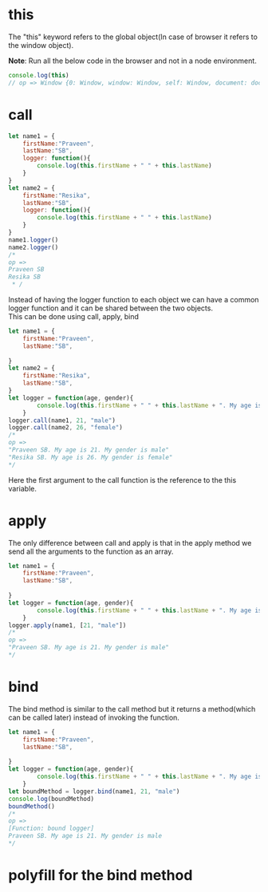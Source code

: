 # this
The "this" keyword refers to the global object(In case of browser it refers to the window object).  

**Note**:
Run all the below code in the browser and not in a node environment.  


```js
console.log(this)
// op => Window {0: Window, window: Window, self: Window, document: document, name: '', location: Location, …}
```
# call
```js
let name1 = {
    firstName:"Praveen",
    lastName:"SB",
    logger: function(){
        console.log(this.firstName + " " + this.lastName)
    }
}
let name2 = {
    firstName:"Resika",
    lastName:"SB",
    logger: function(){
        console.log(this.firstName + " " + this.lastName)
    }
}
name1.logger()
name2.logger()
/*
op => 
Praveen SB
Resika SB
 * /
```
Instead of having the logger function to each object we can have a common logger function and it can be shared between the two objects.  
This can be done using call, apply, bind
```js
let name1 = {
    firstName:"Praveen",
    lastName:"SB",
    
}
let name2 = {
    firstName:"Resika",
    lastName:"SB",
}
let logger = function(age, gender){
        console.log(this.firstName + " " + this.lastName + ". My age is "+ age+ ". My gender is "+ gender)
    }
logger.call(name1, 21, "male")
logger.call(name2, 26, "female")
/*
op => 
"Praveen SB. My age is 21. My gender is male"
"Resika SB. My age is 26. My gender is female"
*/
```
Here the first argument to the call function is the reference to the this variable.  
# apply
The only difference between call and apply is that in the apply method we send all the arguments to the function as an array.

```js
let name1 = {
    firstName:"Praveen",
    lastName:"SB",
    
}
let logger = function(age, gender){
        console.log(this.firstName + " " + this.lastName + ". My age is "+ age+ ". My gender is "+ gender)
    }
logger.apply(name1, [21, "male"])
/*
op =>
"Praveen SB. My age is 21. My gender is male"
*/
```

# bind
The bind method is similar to the call method but it returns a method(which can be called later) instead of invoking the function.
```js
let name1 = {
    firstName:"Praveen",
    lastName:"SB",
    
}
let logger = function(age, gender){
        console.log(this.firstName + " " + this.lastName + ". My age is "+ age+ ". My gender is "+ gender)
    }
let boundMethod = logger.bind(name1, 21, "male")
console.log(boundMethod)
boundMethod()
/*
op => 
[Function: bound logger]
Praveen SB. My age is 21. My gender is male
*/
```

# polyfill for the bind method

